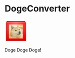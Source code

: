 DogeConverter
==========
![Alt text](/DogeConverter/res/drawable-hdpi/ic_launcher.png?raw=true "")

Doge Doge Doge!
